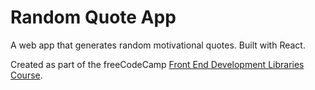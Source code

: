# Random Quote App

A web app that generates random motivational quotes. Built with React.

Created as part of the freeCodeCamp [Front End Development Libraries Course](https://www.freecodecamp.org/learn/front-end-development-libraries/front-end-development-libraries-projects/build-a-random-quote-machine).
